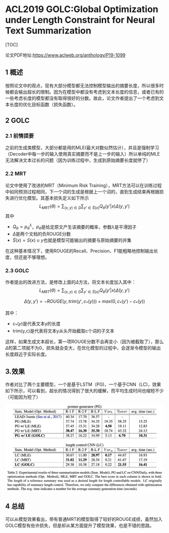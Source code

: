 # ACL2019 GOLC:Global Optimization under Length Constraint for Neural Text Summarization

[TOC]

论文PDF地址:https://www.aclweb.org/anthology/P19-1099

## 1 概述

按照论文中的观点，现有大部分模型都无法控制模型输出的摘要长度，所以很多时候都会输出超长的限制。因为在模型中都没有考虑到文本长度的信息，或者已有的一些考虑长度的模型都没有取得很好的分数。故此，论文作者提出了一个考虑到文本长度的优化目标函数（损失函数）。

## 2 GOLC

### 2.1 前情提要

之前的生成类模型，大部分都是用的MLE(最大对数似然估计），并且是强制学习（Decoder中每一步的输入使用真实摘要而不是上一步的输入）所以单纯的MLE无法解决文本过长的问题（因为训练过程中，生成到原始摘要长度就停了）

### 2.2 MRT

论文中使用了改进的MRT（Minimum Risk Training），MRT方法可以在训练过程中如同预测过程相同，下一个词的生成是根据上一个词的，直到生成结束再根据损失进行优化模型。其基本损失定义如下所示
$$
L_{MRT}(\theta)=\sum_{(x,y)\in D}\sum_{y'\in\tilde{S}(x)}Q_\theta(y'|x)\Delta(y,y')
$$
其中

- $Q_\theta\varpropto p_\theta^\lambda$，$p_\theta$是给定原文产生该摘要的概率，参数$\lambda$是平滑因子
- $\Delta$是两个文档的负ROUGE分数
- $\tilde{S}(x)=S(x)\cup{y}$也就是模型可能输出的摘要与原始摘要的并集

在这种基本情况下，使用ROUGE的Recall、Precision、F1能粗略地控制输出长度，但还是不够理想。

### 2.3 GOLC

作者提出的改进方法，是修改上面的$\Delta$方法，将文本长度加入其中：
$$
L_{MRT}(\theta)=\sum_{(x,y)\in D}\sum_{y'\in\tilde{S}(x)}Q_\theta(y'|x)\tilde\Delta(y,y')
$$

$$
\tilde\Delta(y,y')=-ROUGE(y,trim(y', c_*(y)))+max(0,c_*(y')-c_*(y))
$$

其中：

- $c_*(y)$是代表文本y的长度
- trim(y,c)是代表将文本y从头开始截取c个词的子文本

这样，如果生成文本超长，第一项ROUGE分数不会再变小（因为被截取了），那么$\tilde\Delta$的第二项就不为0，损失就会变大，在优化模型的过程中，会逐渐令模型的输出长度趋近于实际长度。

## 3.效果

作者对比了两个主要模型，一个是基于LSTM（PG)，一个基于CNN（LC)，效果如下所示，可以看到，超长的情况得到了很大的缓解，而平均生成时间也缩短不少（可能因为短了）

![image-20190921094647909](ACL2019%20GOLCGlobal%20Optimization%20under%20Length%20Constraint%20for%20Neural%20Text%20Summarization.assets/image-20190921094647909.png)

## 4 总结

可以从模型效果看出，带有普通MRT的模型取得了较好的ROUGE成绩，虽然加入GOLC模型有些许损失，但是却从某方面提升了模型效果，也是不错的思路。